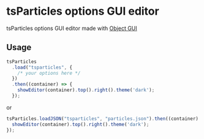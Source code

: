 # tsParticles options GUI editor

tsParticles options GUI editor made with [Object GUI](https://github.com/matteobruni/object-gui)

## Usage

```javascript
tsParticles
  .load("tsparticles", {
    /* your options here */
  })
  .then((container) => {
    showEditor(container).top().right().theme('dark');
  });
```

or

```javascript
tsParticles.loadJSON("tsparticles", "particles.json").then((container) => {
  showEditor(container).top().right().theme('dark');
});
```

